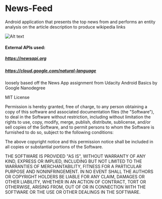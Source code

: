 # News-Feed

Android application that presents the top news from and performs an entity analysis on the article description to produce wikipedia links

![Alt text](https://github.com/cp0153/NewsFeed/blob/master/screenshot3.png?raw=true "Screenshots")

#### External APIs used:
##### https://newsapi.org
##### https://cloud.google.com/natural-language
 
loosely based off the News App assignment from Udacity Android Basics by Google Nanodegree

MIT License

Permission is hereby granted, free of charge, to any person obtaining a copy
of this software and associated documentation files (the "Software"), to deal
in the Software without restriction, including without limitation the rights
to use, copy, modify, merge, publish, distribute, sublicense, and/or sell
copies of the Software, and to permit persons to whom the Software is
furnished to do so, subject to the following conditions:

The above copyright notice and this permission notice shall be included in all
copies or substantial portions of the Software.

THE SOFTWARE IS PROVIDED "AS IS", WITHOUT WARRANTY OF ANY KIND, EXPRESS OR
IMPLIED, INCLUDING BUT NOT LIMITED TO THE WARRANTIES OF MERCHANTABILITY,
FITNESS FOR A PARTICULAR PURPOSE AND NONINFRINGEMENT. IN NO EVENT SHALL THE
AUTHORS OR COPYRIGHT HOLDERS BE LIABLE FOR ANY CLAIM, DAMAGES OR OTHER
LIABILITY, WHETHER IN AN ACTION OF CONTRACT, TORT OR OTHERWISE, ARISING FROM,
OUT OF OR IN CONNECTION WITH THE SOFTWARE OR THE USE OR OTHER DEALINGS IN THE
SOFTWARE.
